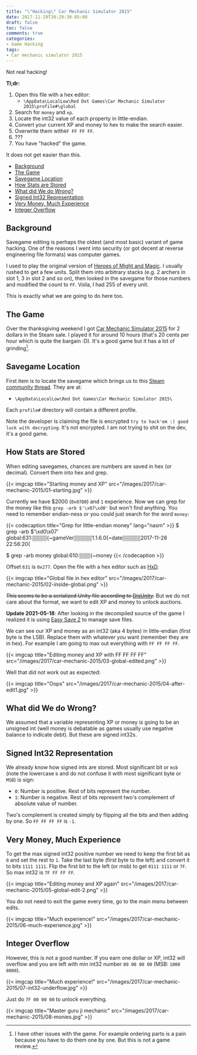 ```yaml
---
title: "\"Hacking\" Car Mechanic Simulator 2015"
date: 2017-11-29T20:29:30-05:00
draft: false
toc: false
comments: true
categories:
- Game Hacking
tags:
- Car mechanic simulator 2015
---
```


Not real hacking!

**Tl;dr:**

1. Open this file with a hex editor:
    - `\AppData\LocalLow\Red Dot Games\Car Mechanic Simulator 2015\profile#\global`
2. Search for `money` and `xp`.
3. Locate the int32 value of each property in little-endian.
4. Convert your current XP and money to hex to make the search easier.
5. Overwrite them with`6F FF FF FF`.
6. ???
7. You have "hacked" the game.

It does not get easier than this.

<!--more-->

<!-- MarkdownTOC -->

- [Background](#background)
- [The Game](#the-game)
- [Savegame Location](#savegame-location)
- [How Stats are Stored](#how-stats-are-stored)
- [What did We do Wrong?](#what-did-we-do-wrong)
- [Signed Int32 Representation](#signed-int32-representation)
- [Very Money, Much Experience](#very-money-much-experience)
- [Integer Overflow](#integer-overflow)

<!-- /MarkdownTOC -->


<a name="background"></a>
<a id="background"></a>
## Background
Savegame editing is perhaps the oldest (and most basic) variant of game hacking. One of the reasons I went into security (or got decent at reverse engineering file formats) was computer games.

I used to play the original version of [Heroes of Might and Magic][heroes-gog]. I usually rushed to get a few units. Split them into arbitrary stacks (e.g. 2 archers in slot 1, 3 in slot 2 and so on), then looked in the savegame for those numbers and modified the count to `FF`. Voila, I had 255 of every unit.

This is exactly what we are going to do here too.

<a name="the-game"></a>
<a id="the-game"></a>
## The Game
Over the thanksgiving weekend I got [Car Mechanic Simulator 2015][car-mechanic-2015-steam] for 2 dollars in the Steam sale. I played it for around 10 hours (that's 20 cents per hour which is quite the bargain :D). It's a good game but it has a lot of grinding[^1].

<a name="savegame-location"></a>
<a id="savegame-location"></a>
## Savegame Location
First item is to locate the savegame which brings us to this [Steam community thread][savegame-thread]. They are at:

- `\AppData\LocalLow\Red Dot Games\Car Mechanic Simulator 2015\`

Each `profile#` directory will contain a different profile.

Note the developer is claiming the file is encrypted `try to hack'em :) good luck with decrypting`. It's not encrypted. I am not trying to shit on the dev, it's a good game.

<a name="how-stats-are-stored"></a>
<a id="how-stats-are-stored"></a>
## How Stats are Stored
When editing savegames, chances are numbers are saved in hex (or decimal). Convert them into hex and grep.

{{< imgcap title="Starting money and XP" src="/images/2017/car-mechanic-2015/01-starting.jpg" >}}

Currently we have $2000 (`0x07D0`) and `1` experience. Now we can grep for the money like this `grep -arb $'\x07\xd0'` but won't find anything. You need to remember endian-ness or you could just search for the word `money`:

{{< codecaption title="Grep for little-endian money" lang="nasm" >}}
$ grep -arb $'\xd0\x07'
global:631:▒▒▒▒{~gameVer▒▒▒▒▒1.1.6.0{~date▒▒▒▒▒2017-11-28 22:56:20{

$ grep -arb money
global:610:▒▒▒{~money
{{< /codecaption >}}

Offset `631` is `0x277`. Open the file with a hex editor such as [HxD][hxd-website].

{{< imgcap title="Global file in hex editor" src="/images/2017/car-mechanic-2015/02-inside-global.png" >}}

~~This seems to be a serialized Unity file according to [DisUnity][disunity-github].~~ But we do not care about the format, we want to edit XP and money to unlock auctions.

**Update 2021-05-18**: After looking in the decompiled source of the game I realized it is using [Easy Save 2][easy-save-2] to manage save files.

We can see our XP and money as an int32 (aka 4 bytes) in little-endian (first byte is the LSB). Replace them with whatever you want (remember they are in hex). For example I am going to max out everything with `FF FF FF FF`.

{{< imgcap title="Editing money and XP with FF FF FF FF" src="/images/2017/car-mechanic-2015/03-global-edited.png" >}}

Well that did not work out as expected:

{{< imgcap title="Oops" src="/images/2017/car-mechanic-2015/04-after-edit1.jpg" >}}

<a name="what-did-we-do-wrong"></a>
<a id="what-did-we-do-wrong"></a>
## What did We do Wrong?
We assumed that a variable representing XP or money is going to be an unsigned int (well money is debatable as games usually use negative balance to indicate debt). But these are signed int32s.

<a name="signed-int32-representation"></a>
<a id="signed-int32-representation"></a>
## Signed Int32 Representation
We already know how signed ints are stored. Most significant bit or `msb` (note the lowercase `b` and do not confuse it with most significant byte or `MSB`) is sign:

- `0`: Number is positive. Rest of bits represent the number.
- `1`: Number is negative. Rest of bits represent two's complement of absolute value of number.

Two's complement is created simply by flipping all the bits and then adding by one. So `FF FF FF FF` is `-1`. 

<a name="very-money-much-experience"></a>
<a id="very-money-much-experience"></a>
## Very Money, Much Experience
To get the max signed int32 positive number we need to keep the first bit as `0` and set the rest to `1`. Take the last byte (first byte to the left) and convert it to bits `1111 1111`. Flip the first bit to the left (or msb) to get `0111 1111` or `7F`. So max int32 is `7F FF FF FF`.

{{< imgcap title="Editing money and XP again" src="/images/2017/car-mechanic-2015/05-global-edit-2.png" >}}

You do not need to exit the game every time, go to the main menu between edits.

{{< imgcap title="Much experience!" src="/images/2017/car-mechanic-2015/06-much-experience.jpg" >}}

<a name="integer-overflow"></a>
<a id="integer-overflow"></a>
## Integer Overflow
However, this is not a good number. If you earn one dollar or XP, int32 will overflow and you are left with min int32 number `80 00 00 00` (MSB: `1000 0000`).

{{< imgcap title="Much experience!" src="/images/2017/car-mechanic-2015/07-int32-underflow.jpg" >}}

Just do `7F 00 00 00` to unlock everything.

{{< imgcap title="Master guru ji mechanic" src="/images/2017/car-mechanic-2015/08-monies.jpg" >}}

<!-- Footnotes -->

[^1]: I have other issues with the game. For example ordering parts is a pain because you have to do them one by one. But this is not a game review.

<!-- Links -->

[heroes-gog]: https://www.gog.com/game/heroes_of_might_and_magic
[car-mechanic-2015-steam]: http://store.steampowered.com/app/320300/Car_Mechanic_Simulator_2015/
[savegame-thread]: https://steamcommunity.com/app/270850/discussions/0/558746089536162358/
[hxd-website]: https://mh-nexus.de/en/hxd/
[disunity-github]: https://github.com/ata4/disunity/wiki/Serialized-file-format
[easy-save-2]: https://docs.moodkie.com/product/easy-save-2/
